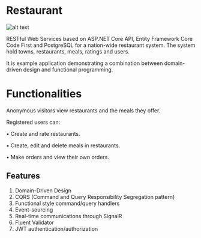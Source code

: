 # Restaurant

![alt text](https://raw.githubusercontent.com/profjordanov/restaurant/master/docs/home_page.PNG)

RESTful Web Services based on ASP.NET Core API, Entity Framework Core Code First and PostgreSQL for a nation-wide restaurant system.
The system hold towns, restaurants, meals, ratings and users. 

It is example application demonstrating a combination between domain-driven design and functional programming.

# Functionalities
Anonymous visitors view restaurants and the meals they offer.

Registered users can:

•	Create and rate restaurants.

•	Create, edit and delete meals in restaurants.

•	Make orders and view their own orders.

## Features

1. Domain-Driven Design
2. CQRS (Command and Query Responsibility Segregation pattern)
3. Functional style command/query handlers
4. Event-sourcing
5. Real-time communications through SignalR
6. Fluent Validator
7. JWT authentication/authorization

